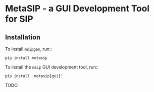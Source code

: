 MetaSIP - a GUI Development Tool for SIP
========================================

Installation
------------

To install ``msipgen``, run::

    pip install metasip

To install the ``msip`` GUI development tool, run::

    pip install 'metasip[gui]'


TODO
